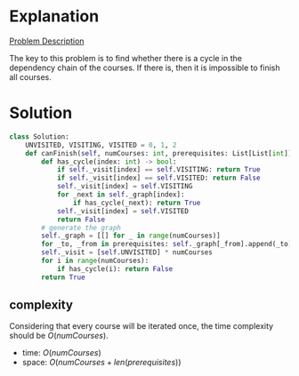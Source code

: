 # Explanation

[Problem Description](https://leetcode.com/problems/course-schedule/)

The key to this problem is to find whether there is a cycle in the dependency chain of the courses. If there is, then it is impossible to finish all courses.

# Solution

```python
class Solution:
    UNVISITED, VISITING, VISITED = 0, 1, 2
    def canFinish(self, numCourses: int, prerequisites: List[List[int]]) -> bool:
        def has_cycle(index: int) -> bool:
            if self._visit[index] == self.VISITING: return True
            if self._visit[index] == self.VISITED: return False
            self._visit[index] = self.VISITING
            for _next in self._graph[index]:
                if has_cycle(_next): return True
            self._visit[index] = self.VISITED
            return False
        # generate the graph
        self._graph = [[] for _ in range(numCourses)]
        for _to, _from in prerequisites: self._graph[_from].append(_to)
        self._visit = [self.UNVISITED] * numCourses
        for i in range(numCourses):
            if has_cycle(i): return False
        return True
```

## complexity

Considering that every course will be iterated once, the time complexity should be $O(numCourses)$.

- time: $O(numCourses)$
- space: $O(numCourses + len(prerequisites))$

